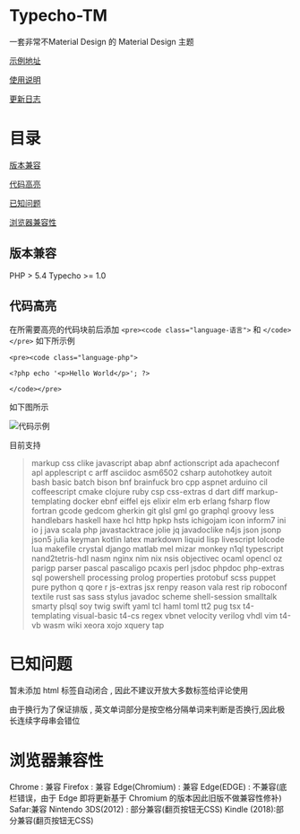 # Typecho-TM
一套非常不Material Design 的 Material Design 主题

[示例地址](http://tm.theme.acg.vc)

[使用说明](https://blog.acg.vc/nichijou/Theme-TM.html)

[更新日志](https://blog.acg.vc/nichijou/TM-UP.html)

# 目录
[版本兼容](#版本兼容)

[代码高亮](#代码高亮)

[已知问题](#已知问题)

[浏览器兼容性](#浏览器兼容性)

## 版本兼容

PHP > 5.4  Typecho >= 1.0

## 代码高亮

在所需要高亮的代码块前后添加 `<pre><code class="language-语言">` 和 `</code></pre>`
如下所示例

`<pre><code class="language-php">`

`<?php echo '<p>Hello World</p>'; ?>`

`</code></pre>`

如下图所示

![代码示例](https://blog.acg.vc/usr/uploads/2019/07/3351239450.png)

目前支持
>markup css clike javascript abap abnf actionscript ada apacheconf apl applescript c arff asciidoc asm6502 csharp autohotkey autoit bash basic batch bison bnf brainfuck bro cpp aspnet arduino cil coffeescript cmake clojure ruby csp css-extras d dart diff markup-templating docker ebnf eiffel ejs elixir elm erb erlang fsharp flow fortran gcode gedcom gherkin git glsl gml go graphql groovy less handlebars haskell haxe hcl http hpkp hsts ichigojam icon inform7 ini io j java scala php javastacktrace jolie jq javadoclike n4js json jsonp json5 julia keyman kotlin latex markdown liquid lisp livescript lolcode lua makefile crystal django matlab mel mizar monkey n1ql typescript nand2tetris-hdl nasm nginx nim nix nsis objectivec ocaml opencl oz parigp parser pascal pascaligo pcaxis perl jsdoc phpdoc php-extras sql powershell processing prolog properties protobuf scss puppet pure python q qore r js-extras jsx renpy reason vala rest rip roboconf textile rust sas sass stylus javadoc scheme shell-session smalltalk smarty plsql soy twig swift yaml tcl haml toml tt2 pug tsx t4-templating visual-basic t4-cs regex vbnet velocity verilog vhdl vim t4-vb wasm wiki xeora xojo xquery tap

# 已知问题

暂未添加 html 标签自动闭合 , 因此不建议开放大多数标签给评论使用

由于换行为了保证排版 , 英文单词部分是按空格分隔单词来判断是否换行,因此极长连续字母串会错位

# 浏览器兼容性

Chrome : 兼容
Firefox : 兼容
Edge(Chromium) : 兼容
Edge(EDGE) : 不兼容(底栏错误，由于 Edge 即将更新基于 Chromium 的版本因此旧版不做兼容性修补)
Safar:兼容
Nintendo 3DS(2012) : 部分兼容(翻页按钮无CSS)
Kindle (2018):部分兼容(翻页按钮无CSS)
